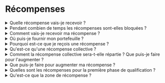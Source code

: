 # Récompenses



<details>

<summary>Quelle récompense vais-je recevoir ?</summary>

En fonction de votre total de points et des objectifs collectifs atteints, vous recevrez une récompense individuelle en jetons $XBG, ainsi qu'une récompense collective en jetons $XBG. Toutes les récompenses sont [bloquées](rewards-test.md#how-long-are-rewards-vested).

</details>

<details>

<summary>Pendant combien de temps les récompenses sont-elles bloquées ?</summary>



</details>

<details>

<summary>Comment vais-je recevoir ma récompense ?</summary>

À la fin de la phase de qualification ou de la saison, les récompenses seront envoyées au portefeuille que vous avez fourni, en fonction de votre classement final une fois le concours terminé. Note : Toutes les récompenses sont [bloquées](rewards-test.md#how-long-are-rewards-vested).

</details>

<details>

<summary>Où puis-je fournir mon portefeuille ?</summary>



</details>

<details>

<summary>Pourquoi est-ce que je reçois une récompense ?</summary>

Nous vous récompensons en reconnaissance de votre participation active et de votre contribution à l'expansion de la communauté XBorg et pour la promotion de notre jeton $XBG.

</details>

<details>

<summary>Qu'est-ce qu'une récompense collective ?</summary>

Une récompense collective est une démonstration de notre reconnaissance pour l'effort collectif des participants, où les récompenses sont augmentées en atteignant des niveaux d'étape pendant la saison. Selon votre classement final de la saison, vous recevrez une récompense supplémentaire provenant du pool collectif.

</details>

<details>

<summary>Comment la récompense collective sera-t-elle répartie ? Que puis-je faire pour l'augmenter ?</summary>

La répartition de la récompense collective est déterminée par votre classement et peut être augmentée collectivement en atteignant des étapes collectives ou en accomplissant des actions éclair. Pour plus d'informations, veuillez vous référer aux [règles](rules-test.md).

</details>

<details>

<summary>Que puis-je faire pour augmenter ma récompense ?</summary>

La meilleure façon de maximiser votre récompense est de combiner la constance avec la viralité. Plus votre portée est grande, plus vous monterez dans le classement.

</details>

<details>

<summary>Quelles sont les récompenses pour la première phase de qualification ?</summary>

Dans la première phase de qualification, les récompenses totales s'élèvent à un maximum de 100 000 XBG, une partie étant liée à la réalisation des objectifs collectifs.

</details>

<details>

<summary>Qu'est-ce que la zone de récompense ?</summary>



</details>